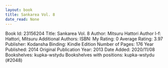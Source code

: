 ```yaml
---
layout: book
title: Sankarea Vol. 8
date_read: None
---
```


Book Id: 23156204
Title: Sankarea Vol. 8
Author: Mitsuru Hattori
Author l-f: Hattori, Mitsuru
Additional Authors: 
ISBN: 
My Rating: 0
Average Rating: 3.97
Publisher: Kodansha
Binding: Kindle Edition
Number of Pages: 176
Year Published: 2014
Original Publication Year: 2013
Date Added: 2020/11/08
Bookshelves: kupka-wstydu
Bookshelves with positions: kupka-wstydu (#2048)

